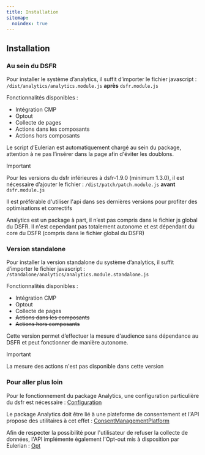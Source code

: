 ```yaml
---
title: Installation
sitemap:
  noindex: true
---
```


## Installation

### Au sein du DSFR

Pour installer le système d’analytics, il suffit d’importer le fichier javascript :
`/dist/analytics/analytics.module.js` **après** `dsfr.module.js`

Fonctionnalités disponibles :

- Intégration CMP
- Optout
- Collecte de pages
- Actions dans les composants
- Actions hors composants

Le script d’Eulerian est automatiquement chargé au sein du package, attention à ne pas l’insérer dans la page afin d'éviter les doublons.

> [!IMPORTANT]
> Pour les versions du dsfr inférieures à dsfr-1.9.0 (minimum 1.3.0), il est nécessaire d’ajouter le fichier : `/dist/patch/patch.module.js` **avant** `dsfr.module.js`

Il est préférable d'utiliser l'api dans ses dernières versions pour profiter des optimisations et correctifs

Analytics est un package à part, il n’est pas compris dans le fichier js global du DSFR. Il n'est cependant pas totalement autonome et est dépendant du core du DSFR (compris dans le fichier global du DSFR)

### Version standalone

Pour installer la version standalone du système d’analytics, il suffit d’importer le fichier javascript :
`/standalone/analytics/analytics.module.standalone.js`

Fonctionnalités disponibles :

- Intégration CMP
- Optout
- Collecte de pages
- ~~Actions dans les composants~~
- ~~Actions hors composants~~

Cette version permet d’effectuer la mesure d'audience sans dépendance au DSFR et peut fonctionner de manière autonome.

> [!IMPORTANT]
> La mesure des actions n'est pas disponible dans cette version

### Pour aller plus loin

Pour le fonctionnement du package Analytics, une configuration particulière du dsfr est nécessaire :
[Configuration](configuration/index.md)

Le package Analytics doit être lié à une plateforme de consentement et l'API propose des utilitaires à cet effet : [ConsentManagementPlatform](cmp/index.md)

Afin de respecter la possibilité pour l'utilisateur de refuser la collecte de données, l'API implémente également l'Opt-out mis à disposition par Eulerian : [Opt](opt/index.md)

